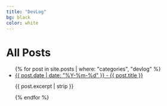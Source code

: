 ```yaml
---
title: "DevLog"
bg: black
color: white
---
```

# All Posts

<div>
<ul>
  {% for post in site.posts | where: "categories", "devlog" %}
    <li>
      <a href="{{ post.url | relative_url }}">{{ post.date | date: "%Y-%m-%d" }} - {{ post.title }}</a>
      <p style="line-height: 1.0;">{{ post.excerpt | strip }}</p>
    </li>
  {% endfor %}
</ul>
</div>
